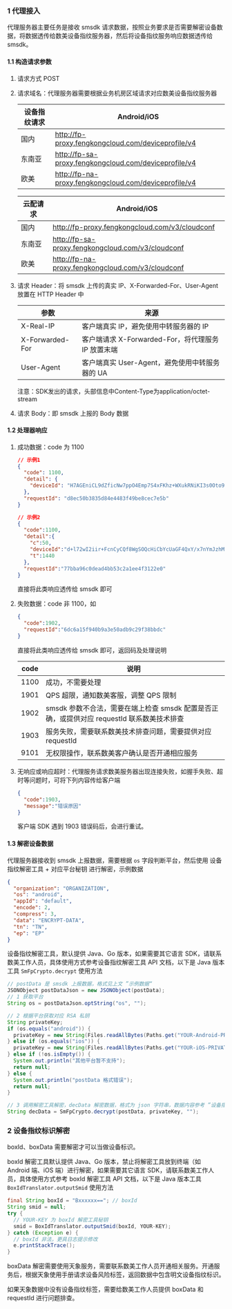 ### 1 代理接入

代理服务器主要任务是接收 smsdk 请求数据，按照业务要求是否需要解密设备数据，将数据透传给数美设备指纹服务器，然后将设备指纹服务响应数据透传给 smsdk。

#### 1.1 构造请求参数

1. 请求方式 POST

2. 请求域名：代理服务器需要根据业务机房区域请求对应数美设备指纹服务器

   | 设备指纹请求 | Android/iOS                                           |
   | ------------ | ----------------------------------------------------- |
   | 国内         | http://fp-proxy.fengkongcloud.com/deviceprofile/v4    |
   | 东南亚       | http://fp-sa-proxy.fengkongcloud.com/deviceprofile/v4 |
   | 欧美         | http://fp-na-proxy.fengkongcloud.com/deviceprofile/v4 |

   | 云配请求 | Android/iOS                                       |
   | -------- | ------------------------------------------------- |
   | 国内     | http://fp-proxy.fengkongcloud.com/v3/cloudconf    |
   | 东南亚   | http://fp-sa-proxy.fengkongcloud.com/v3/cloudconf |
   | 欧美     | http://fp-na-proxy.fengkongcloud.com/v3/cloudconf |

3. 请求 Header：将 smsdk 上传的真实 IP、X-Forwarded-For、User-Agent 放置在 HTTP Header 中

   | 参数            | 来源                                               |
   | --------------- | -------------------------------------------------- |
   | X-Real-IP       | 客户端真实 IP，避免使用中转服务器的 IP             |
   | X-Forwarded-For | 客户端请求 X-Forwarded-For，将代理服务 IP 放置末端 |
   | User-Agent      | 客户端真实 User-Agent，避免使用中转服务器的 UA     |

   注意：SDK发出的请求，头部信息中Content-Type为application/octet-stream

4. 请求 Body：即 smsdk 上报的 Body 数据

#### 1.2 处理器响应

1. 成功数据：code 为 1100

   ```json
   // 示例1
   {
     "code": 1100,
     "detail": {
       "deviceId": "H7AGEniCL9dZficNw7ppO4Emp7S4xFKhz+WXukRNiKI3s0Oto9Hq5Zzev4oUy2NQtmlT9Xkdj4tOrO5brIMMbQ=="
     },
     "requestId": "d8ec50b3835d84e4483f49be8cec7e5b"
   }
   ```

   ```json
   // 示例2
   {
     "code":1100,
     "detail":{
       "c":50,
       "deviceId":"d+l72wI2iir+FcnCyCQf8WgSOQcHiCbYcUaGF4QxY/x7nYmJzhMRRqdrTisaphGMTv9tfzrHxFn11YTAapc/og==",
       "t":1440
     },
     "requestId":"77bba96c0dead4bb53c2a1ee4f3122e0"
   } 
   ```

   直接将此类响应透传给 smsdk 即可

2. 失败数据：code 非 1100，如

   ```json
   {
     "code":1902,
     "requestId":"6dc6a15f940b9a3e50adb9c29f38bbdc"
   } 
   ```

   直接将此类响应透传给 smsdk 即可，返回码及处理说明

   | code | 说明                                                         |
   | ---- | ------------------------------------------------------------ |
   | 1100 | 成功，不需要处理                                             |
   | 1901 | QPS 超限，通知数美客服，调整 QPS 限制                        |
   | 1902 | smsdk 参数不合法，需要在端上检查 smsdk 配置是否正确，或提供对应 requestId 联系数美技术排查 |
   | 1903 | 服务失败，需要联系数美技术排查问题，需要提供对应 requestId   |
   | 9101 | 无权限操作，联系数美客户确认是否开通相应服务                 |

3. 无响应或响应超时：代理服务请求数美服务器出现连接失败，如握手失败、超时等问题时，可将下列内容传给客户端

   ```json
   {
     "code":1903,
     "message":"错误原因"
   }
   ```

   客户端 SDK 遇到 1903 错误码后，会进行重试。

#### 1.3 解密设备数据

代理服务器接收到 smsdk 上报数据，需要根据 `os` 字段判断平台，然后使用 设备指纹解密工具 + 对应平台秘钥 进行解密，示例数据

```json
{
  "organization": "ORGANIZATION",
  "os": "android",
  "appId": "default",
  "encode": 2,
  "compress": 3,
  "data": "ENCRYPT-DATA",
  "tn": "TN",
  "ep": "EP"
}
```

设备指纹解密工具，默认提供 Java、Go 版本，如果需要其它语言 SDK，请联系数美工作人员，具体使用方式参考设备指纹解密工具 API 文档，以下是 Java 版本工具 `SmFpCrypto.decrypt` 使用方法

```java
// postData 是 smsdk 上报数据，格式见上文 ”示例数据“
JSONObject postDataJson = new JSONObject(postData);
// 1 获取平台
String os = postDataJson.optString("os", "");

// 2 根据平台获取对应 RSA 私钥
String privateKey;
if (os.equals("android")) {
  privateKey = new String(Files.readAllBytes(Paths.get("YOUR-Android-PRIVATE-KEY-PATH")));
} else if (os.equals("ios")) {
  privateKey = new String(Files.readAllBytes(Paths.get("YOUR-iOS-PRIVATE-KEY-PATH")));
} else if (!os.isEmpty()) {
  System.out.println("其他平台暂不支持");
  return null;
} else {
  System.out.println("postData 格式错误");
  return null;
}

// 3 调用解密工具解密，decData 解密数据，格式为 json 字符串，数据内容参考 ”设备指纹采集列表“ 文档
String decData = SmFpCrypto.decrypt(postData, privateKey, "");
```

### 2 设备指纹标识解密

boxId、boxData 需要解密才可以当做设备标识。

boxId 解密工具默认提供 Java、Go 版本，禁止将解密工具放到终端（如 Android 端、iOS 端）进行解密，如果需要其它语言 SDK，请联系数美工作人员，具体使用方式参考 boxId 解密工具 API 文档，以下是 Java 版本工具 `BoxIdTranslator.outputSmid` 使用方法

```java
final String boxId = "Bxxxxxx=="; // boxId
String smid = null;
try {
  // YOUR-KEY 为 boxId 解密工具秘钥
  smid = BoxIdTranslator.outputSmid(boxId, YOUR-KEY);
} catch (Exception e) {
  // boxId 非法，更具日志提示修改
  e.printStackTrace();
}
```

boxData 解密需要使用天象服务，需要联系数美工作人员开通相关服务。开通服务后，根据天象使用手册请求设备风险标签，返回数据中包含明文设备指纹标识。

如果天象数据中没有设备指纹标签，需要给数美工作人员提供 boxData 和 requestId 进行问题排查。

